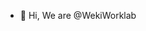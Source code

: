 - 👋 Hi, We are @WekiWorklab

<!---
WekiWorklab/WekiWorklab is a ✨ special ✨ repository because its `README.md` (this file) appears on your GitHub profile.
You can click the Preview link to take a look at your changes.
--->
